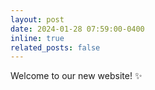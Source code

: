 ```yaml
---
layout: post
date: 2024-01-28 07:59:00-0400
inline: true
related_posts: false
---
```


Welcome to our new website! :sparkles: 
